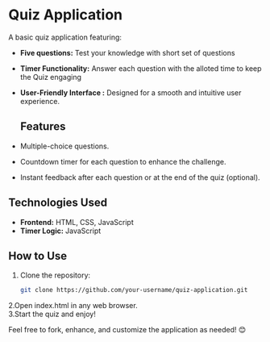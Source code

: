 # Quiz Application  

A basic quiz application featuring:  
- **Five questions:** Test your knowledge with short set of questions  
- **Timer Functionality:** Answer each question with the alloted time to keep the Quiz engaging   
- **User-Friendly Interface :** Designed for a smooth and intuitive user experience. 
 
  ## Features  
- Multiple-choice questions.  
- Countdown timer for each question to enhance the challenge.  
- Instant feedback after each question or at the end of the quiz (optional).  

## Technologies Used  
- **Frontend:** HTML, CSS, JavaScript  
- **Timer Logic:** JavaScript  

## How to Use  
1. Clone the repository:  
   ```bash
   git clone https://github.com/your-username/quiz-application.git

2.Open index.html in any web browser.
<br>
 3.Start the quiz and enjoy!

Feel free to fork, enhance, and customize the application as needed! 😊
